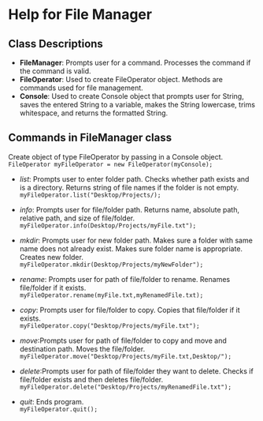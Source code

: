 # Help for File Manager


## Class Descriptions
- **FileManager**: Prompts user for a command. Processes the command if the command is valid.
- **FileOperator**: Used to create FileOperator object. Methods are commands used for file management.
- **Console**: Used to create Console object that prompts user for String, saves the entered String to a variable, makes the String lowercase, trims whitespace, and returns the formatted String.

## Commands in FileManager class

Create object of type FileOperator by passing in a Console object.\
`FileOperator myFileOperator = new FileOperator(myConsole);`

- *list*: Prompts user to enter folder path. Checks whether path exists and is a directory. Returns string of file names if the folder is not empty.\
`myFileOperator.list("Desktop/Projects/);`

- *info*: Prompts user for file/folder path. Returns name, absolute path, relative path, and size of file/folder.\
`myFileOperator.info(Desktop/Projects/myFile.txt");`

- *mkdir*: Prompts user for new folder path. Makes sure a folder with same name does not already exist. Makes sure folder name is appropriate. Creates new folder.\
`myFileOperator.mkdir(Desktop/Projects/myNewFolder");`

- *rename*: Prompts user for path of file/folder to rename. Renames file/folder if it exists.\
`myFileOperator.rename(myFile.txt,myRenamedFile.txt);`

- *copy*: Prompts user for file/folder to copy. Copies that file/folder if it exists.\
`myFileOperator.copy("Desktop/Projects/myFile.txt");`

- *move*:Prompts user for path of file/folder to copy and move and destination path. Moves the file/folder.\
`myFileOperator.move("Desktop/Projects/myFile.txt,Desktop/");`

- *delete*:Prompts user for path of file/folder they want to delete. Checks if file/folder exists and then deletes file/folder.\
`myFileOperator.delete("Desktop/Projects/myRenamedFile.txt");`

- *quit*: Ends program.\
`myFileOperator.quit();`

